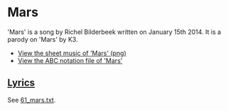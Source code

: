 # Mars

'Mars' is a song by Richel Bilderbeek
written on January 15th 2014.
It is a parody on 'Mars' by K3.

- [View the sheet music of 'Mars' (png)](61_mars.png)
- [View the ABC notation file of 'Mars'](61_mars.abc)

## [Lyrics](61_mars.txt)

See [61_mars.txt](61_mars.txt).

